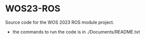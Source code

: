 # WOS23-ROS
Source code for the WOS 2023 ROS module project.

- the commands to run the code is in ./Documents/README.txt
